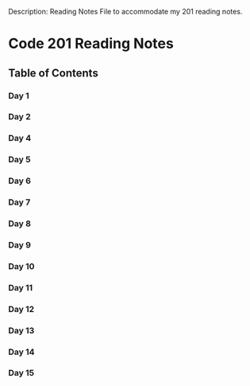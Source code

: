Description: Reading Notes File to accommodate my 201 reading notes. 


# Code 201 Reading Notes

## Table of Contents

### Day 1 

### Day 2 

### Day 4

### Day 5

### Day 6

### Day 7

### Day 8

### Day 9

### Day 10

### Day 11

### Day 12

### Day 13

### Day 14

### Day 15
